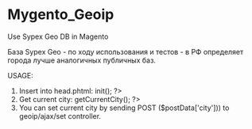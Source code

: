 Mygento_Geoip
=====

Use Sypex Geo DB in Magento

База Sypex Geo - по ходу использования и тестов  - в РФ определяет города лучше аналогичных публичных баз.


USAGE:
1. Insert into head.phtml:  <?php Mage::helper('geoip')->init(); ?><br/>
2. Get current city: <?php echo Mage::helper('geoip')->getCurrentCity(); ?><br/>
3. You can set current city by sending POST ($postData['city'])) to geoip/ajax/set controller.<br/>